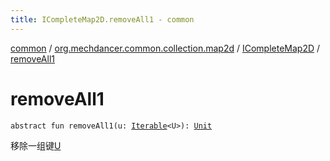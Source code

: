 ```yaml
---
title: ICompleteMap2D.removeAll1 - common
---
```


[common](../../index.html) / [org.mechdancer.common.collection.map2d](../index.html) / [ICompleteMap2D](index.html) / [removeAll1](./remove-all1.html)

# removeAll1

`abstract fun removeAll1(u: `[`Iterable`](https://kotlinlang.org/api/latest/jvm/stdlib/kotlin.collections/-iterable/index.html)`<U>): `[`Unit`](https://kotlinlang.org/api/latest/jvm/stdlib/kotlin/-unit/index.html)

移除一组键[U](index.html#U)

